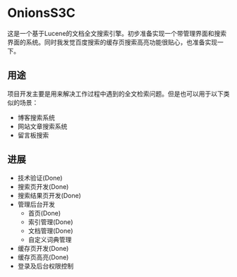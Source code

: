# OnionsS3C

这是一个基于Lucene的文档全文搜索引擎。初步准备实现一个带管理界面和搜索界面的系统。同时我发觉百度搜索的缓存页搜索高亮功能很贴心，也准备实现一下。

## 用途

项目开发主要是用来解决工作过程中遇到的全文检索问题。但是也可以用于以下类似的场景：

* 博客搜索系统
* 网站文章搜索系统
* 留言板搜索

## 进展

* 技术验证(Done)
* 搜索页开发(Done)
* 搜索结果页开发(Done)
* 管理后台开发
	* 首页(Done)
	* 索引管理(Done)
	* 文档管理(Done)
	* 自定义词典管理
* 缓存页开发(Done)
* 缓存页高亮(Done)
* 登录及后台权限控制

